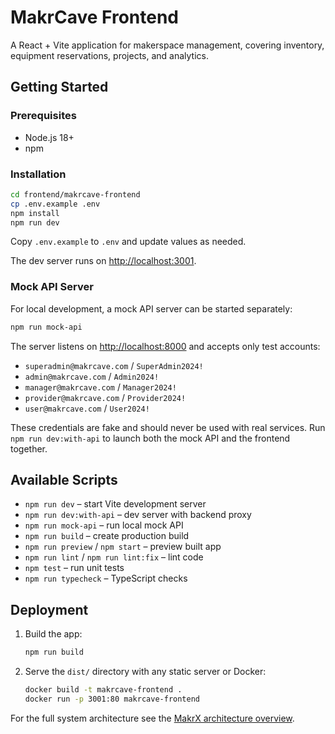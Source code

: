 # MakrCave Frontend

A React + Vite application for makerspace management, covering inventory, equipment reservations, projects, and analytics.

## Getting Started

### Prerequisites
- Node.js 18+
- npm

### Installation
```bash
cd frontend/makrcave-frontend
cp .env.example .env
npm install
npm run dev
```
Copy `.env.example` to `.env` and update values as needed.

The dev server runs on [http://localhost:3001](http://localhost:3001).

### Mock API Server

For local development, a mock API server can be started separately:

```bash
npm run mock-api
```

The server listens on [http://localhost:8000](http://localhost:8000) and accepts only test accounts:

- `superadmin@makrcave.com` / `SuperAdmin2024!`
- `admin@makrcave.com` / `Admin2024!`
- `manager@makrcave.com` / `Manager2024!`
- `provider@makrcave.com` / `Provider2024!`
- `user@makrcave.com` / `User2024!`

These credentials are fake and should never be used with real services. Run `npm run dev:with-api` to launch both the mock API and the frontend together.

## Available Scripts
- `npm run dev` – start Vite development server
- `npm run dev:with-api` – dev server with backend proxy
- `npm run mock-api` – run local mock API
- `npm run build` – create production build
- `npm run preview` / `npm start` – preview built app
- `npm run lint` / `npm run lint:fix` – lint code
- `npm test` – run unit tests
- `npm run typecheck` – TypeScript checks

## Deployment
1. Build the app:
   ```bash
   npm run build
   ```
2. Serve the `dist/` directory with any static server or Docker:
   ```bash
   docker build -t makrcave-frontend .
   docker run -p 3001:80 makrcave-frontend
   ```

For the full system architecture see the [MakrX architecture overview](../../docs/ARCHITECTURE.md).
